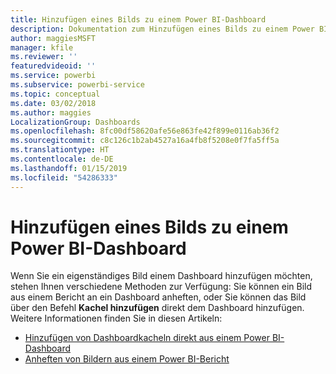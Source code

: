 ```yaml
---
title: Hinzufügen eines Bilds zu einem Power BI-Dashboard
description: Dokumentation zum Hinzufügen eines Bilds zu einem Power BI-Dashboard
author: maggiesMSFT
manager: kfile
ms.reviewer: ''
featuredvideoid: ''
ms.service: powerbi
ms.subservice: powerbi-service
ms.topic: conceptual
ms.date: 03/02/2018
ms.author: maggies
LocalizationGroup: Dashboards
ms.openlocfilehash: 8fc00df58620afe56e863fe42f899e0116ab36f2
ms.sourcegitcommit: c8c126c1b2ab4527a16a4fb8f5208e0f7fa5ff5a
ms.translationtype: HT
ms.contentlocale: de-DE
ms.lasthandoff: 01/15/2019
ms.locfileid: "54286333"
---
```

# <a name="add-an-image-to-a-power-bi-dashboard"></a>Hinzufügen eines Bilds zu einem Power BI-Dashboard
Wenn Sie ein eigenständiges Bild einem Dashboard hinzufügen möchten, stehen Ihnen verschiedene Methoden zur Verfügung: Sie können ein Bild aus einem Bericht an ein Dashboard anheften, oder Sie können das Bild über den Befehl **Kachel hinzufügen** direkt dem Dashboard hinzufügen.  Weitere Informationen finden Sie in diesen Artikeln:

* [Hinzufügen von Dashboardkacheln direkt aus einem Power BI-Dashboard](service-dashboard-add-widget.md)
* [Anheften von Bildern aus einem Power BI-Bericht](service-dashboard-pin-tile-from-report.md)


